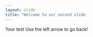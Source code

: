 ```yaml
---
layout: slide
title: "Welcome to our second slide
---
```


Your test
Use the left arrow to go back!
